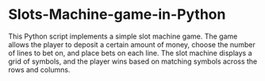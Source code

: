 # Slots-Machine-game-in-Python
This Python script implements a simple slot machine game. The game allows the player to deposit a certain amount of money, choose the number of lines to bet on, and place bets on each line. The slot machine displays a grid of symbols, and the player wins based on matching symbols across the rows and columns.
